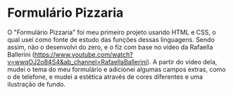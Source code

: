 # Formulário Pizzaria
O "Formulário Pizzaria" foi meu primeiro projeto usando HTML e CSS, o qual usei como fonte de estudo das funções dessas linguagens. Sendo assim, não o desenvolvi do zero, e o fiz com base no vídeo da Rafaella Ballerini (https://www.youtube.com/watch?v=wwqOJ2o84S4&ab_channel=RafaellaBallerini).
A partir do vídeo dela, mudei o tema do meu formulário e adicionei algumas campos extras, como o de telefone, e mudei a estética através de cores diferentes e uma ilustração de fundo.
